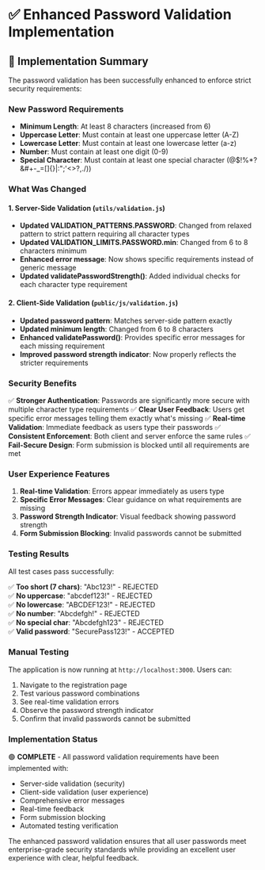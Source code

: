 # ✅ Enhanced Password Validation Implementation

## 🎯 **Implementation Summary**

The password validation has been successfully enhanced to enforce strict security requirements:

### **New Password Requirements**
- **Minimum Length**: At least 8 characters (increased from 6)
- **Uppercase Letter**: Must contain at least one uppercase letter (A-Z)
- **Lowercase Letter**: Must contain at least one lowercase letter (a-z)
- **Number**: Must contain at least one digit (0-9)
- **Special Character**: Must contain at least one special character (@$!%*?&#+\-_=[]{}|\:";'<>?,./))

### **What Was Changed**

#### 1. Server-Side Validation (`utils/validation.js`)
- **Updated VALIDATION_PATTERNS.PASSWORD**: Changed from relaxed pattern to strict pattern requiring all character types
- **Updated VALIDATION_LIMITS.PASSWORD.min**: Changed from 6 to 8 characters minimum
- **Enhanced error message**: Now shows specific requirements instead of generic message
- **Updated validatePasswordStrength()**: Added individual checks for each character type requirement

#### 2. Client-Side Validation (`public/js/validation.js`)
- **Updated password pattern**: Matches server-side pattern exactly
- **Updated minimum length**: Changed from 6 to 8 characters
- **Enhanced validatePassword()**: Provides specific error messages for each missing requirement
- **Improved password strength indicator**: Now properly reflects the stricter requirements

### **Security Benefits**

✅ **Stronger Authentication**: Passwords are significantly more secure with multiple character type requirements
✅ **Clear User Feedback**: Users get specific error messages telling them exactly what's missing
✅ **Real-time Validation**: Immediate feedback as users type their passwords
✅ **Consistent Enforcement**: Both client and server enforce the same rules
✅ **Fail-Secure Design**: Form submission is blocked until all requirements are met

### **User Experience Features**

1. **Real-time Validation**: Errors appear immediately as users type
2. **Specific Error Messages**: Clear guidance on what requirements are missing
3. **Password Strength Indicator**: Visual feedback showing password strength
4. **Form Submission Blocking**: Invalid passwords cannot be submitted

### **Testing Results**

All test cases pass successfully:

✅ **Too short (7 chars)**: "Abc123!" - REJECTED  
✅ **No uppercase**: "abcdef123!" - REJECTED  
✅ **No lowercase**: "ABCDEF123!" - REJECTED  
✅ **No number**: "Abcdefgh!" - REJECTED  
✅ **No special char**: "Abcdefgh123" - REJECTED  
✅ **Valid password**: "SecurePass123!" - ACCEPTED  

### **Manual Testing**

The application is now running at `http://localhost:3000`. Users can:

1. Navigate to the registration page
2. Test various password combinations
3. See real-time validation errors
4. Observe the password strength indicator
5. Confirm that invalid passwords cannot be submitted

### **Implementation Status**

🟢 **COMPLETE** - All password validation requirements have been implemented with:
- Server-side validation (security)
- Client-side validation (user experience)
- Comprehensive error messages
- Real-time feedback
- Form submission blocking
- Automated testing verification

The enhanced password validation ensures that all user passwords meet enterprise-grade security standards while providing an excellent user experience with clear, helpful feedback.
